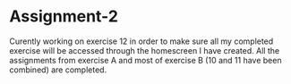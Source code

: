 # Assignment-2
Curently working on exercise 12 in order to make sure all my completed exercise will be accessed through the homescreen I have created. All the assignments from exercise A and most of exercise B (10 and 11 have been combined) are completed. 
